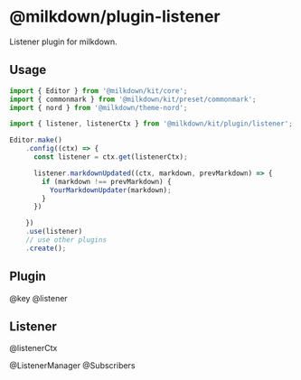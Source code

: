 # @milkdown/plugin-listener

Listener plugin for milkdown.

## Usage

```typescript
import { Editor } from '@milkdown/kit/core';
import { commonmark } from '@milkdown/kit/preset/commonmark';
import { nord } from '@milkdown/theme-nord';

import { listener, listenerCtx } from '@milkdown/kit/plugin/listener';

Editor.make()
    .config((ctx) => {
      const listener = ctx.get(listenerCtx);

      listener.markdownUpdated((ctx, markdown, prevMarkdown) => {
        if (markdown !== prevMarkdown) {
          YourMarkdownUpdater(markdown);
        }
      })

    })
    .use(listener)
    // use other plugins
    .create();
```

## Plugin

@key
@listener

## Listener

@listenerCtx

@ListenerManager
@Subscribers
